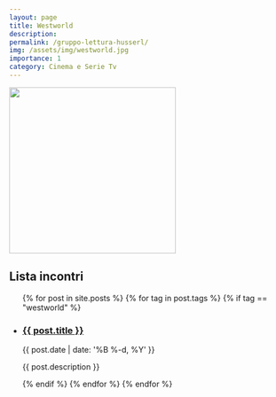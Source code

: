 ```yaml
---
layout: page
title: Westworld
description: 
permalink: /gruppo-lettura-husserl/
img: /assets/img/westworld.jpg
importance: 1
category: Cinema e Serie Tv
---
```



<div class="container-fluid">
  <div class="row">
    <div class="col-xl-6 col-lg-6 col-md-6">
      <img class="img-fluid rounded z-depth-1" src="{{ '/assets/img/westworld.jpg' | relative_url }}" class="img-fluid" width="300">
    </div>
  </div>
</div>

## Lista incontri

<div class="post">

  
  <ul class="post-list">
    {% for post in site.posts %}
    {% for tag in post.tags %}
    {% if tag == "westworld" %}
        <li>
        <h3><a class="post-title" href="{{ post.url | prepend: site.baseurl }}">{{ post.title }}</a></h3>
        <p class="post-meta">{{ post.date | date: '%B %-d, %Y' }}</p>
        <p>{{ post.description }}</p>
        </li>
    {% endif %}
    {% endfor %}
    {% endfor %}
  </ul>

</div>
